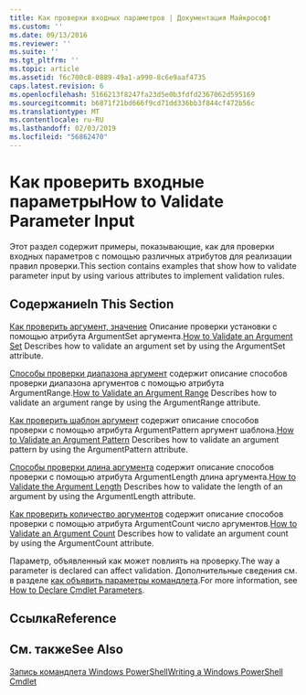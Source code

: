```yaml
---
title: Как проверки входных параметров | Документация Майкрософт
ms.custom: ''
ms.date: 09/13/2016
ms.reviewer: ''
ms.suite: ''
ms.tgt_pltfrm: ''
ms.topic: article
ms.assetid: f6c700c8-0889-49a1-a990-8c6e9aaf4735
caps.latest.revision: 6
ms.openlocfilehash: 5166213f8247fa23d5e0b3fdfd2367062d595169
ms.sourcegitcommit: b6871f21bd666f9cd71dd336bb3f844cf472b56c
ms.translationtype: MT
ms.contentlocale: ru-RU
ms.lasthandoff: 02/03/2019
ms.locfileid: "56862470"
---
```

# <a name="how-to-validate-parameter-input"></a><span data-ttu-id="30504-102">Как проверить входные параметры</span><span class="sxs-lookup"><span data-stu-id="30504-102">How to Validate Parameter Input</span></span>

<span data-ttu-id="30504-103">Этот раздел содержит примеры, показывающие, как для проверки входных параметров с помощью различных атрибутов для реализации правил проверки.</span><span class="sxs-lookup"><span data-stu-id="30504-103">This section contains examples that show how to validate parameter input by using various attributes to implement validation rules.</span></span>

## <a name="in-this-section"></a><span data-ttu-id="30504-104">Содержание</span><span class="sxs-lookup"><span data-stu-id="30504-104">In This Section</span></span>

<span data-ttu-id="30504-105">[Как проверить аргумент, значение](./how-to-validate-an-argument-set.md) Описание проверки установки с помощью атрибута ArgumentSet аргумента.</span><span class="sxs-lookup"><span data-stu-id="30504-105">[How to Validate an Argument Set](./how-to-validate-an-argument-set.md) Describes how to validate an argument set by using the ArgumentSet attribute.</span></span>

<span data-ttu-id="30504-106">[Способы проверки диапазона аргумент](./how-to-validate-an-argument-range.md) содержит описание способов проверки диапазона аргументов с помощью атрибута ArgumentRange.</span><span class="sxs-lookup"><span data-stu-id="30504-106">[How to Validate an Argument Range](./how-to-validate-an-argument-range.md) Describes how to validate an argument range by using the ArgumentRange attribute.</span></span>

<span data-ttu-id="30504-107">[Как проверить шаблон аргумент](./how-to-validate-an-argument-pattern.md) содержит описание способов проверки с помощью атрибута ArgumentPattern аргумент шаблона.</span><span class="sxs-lookup"><span data-stu-id="30504-107">[How to Validate an Argument Pattern](./how-to-validate-an-argument-pattern.md) Describes how to validate an argument pattern by using the ArgumentPattern attribute.</span></span>

<span data-ttu-id="30504-108">[Способы проверки длина аргумента](./how-to-validate-the-argument-length.md) содержит описание способов проверки с помощью атрибута ArgumentLength длина аргумента.</span><span class="sxs-lookup"><span data-stu-id="30504-108">[How to Validate the Argument Length](./how-to-validate-the-argument-length.md) Describes how to validate the length of an argument by using the ArgumentLength attribute.</span></span>

<span data-ttu-id="30504-109">[Как проверить количество аргументов](./how-to-validate-an-argument-count.md) содержит описание способов проверки с помощью атрибута ArgumentCount число аргументов.</span><span class="sxs-lookup"><span data-stu-id="30504-109">[How to Validate an Argument Count](./how-to-validate-an-argument-count.md) Describes how to validate an argument count by using the ArgumentCount attribute.</span></span>

<span data-ttu-id="30504-110">Параметр, объявленный как может повлиять на проверку.</span><span class="sxs-lookup"><span data-stu-id="30504-110">The way a parameter is declared can affect validation.</span></span> <span data-ttu-id="30504-111">Дополнительные сведения см. в разделе [как объявить параметры командлета](./how-to-declare-cmdlet-parameters.md).</span><span class="sxs-lookup"><span data-stu-id="30504-111">For more information, see [How to Declare Cmdlet Parameters](./how-to-declare-cmdlet-parameters.md).</span></span>

## <a name="reference"></a><span data-ttu-id="30504-112">Ссылка</span><span class="sxs-lookup"><span data-stu-id="30504-112">Reference</span></span>

## <a name="see-also"></a><span data-ttu-id="30504-113">См. также</span><span class="sxs-lookup"><span data-stu-id="30504-113">See Also</span></span>

[<span data-ttu-id="30504-114">Запись командлета Windows PowerShell</span><span class="sxs-lookup"><span data-stu-id="30504-114">Writing a Windows PowerShell Cmdlet</span></span>](./writing-a-windows-powershell-cmdlet.md)
